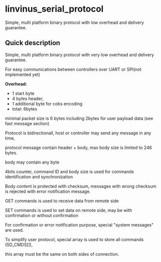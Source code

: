 # linvinus_serial_protocol

Simple, multi platform binary protocol with low overhead and delivery guarantee.

## Quick description


Simple, multi platform binary protocol with very low overhead and delivery guarantee.

For easy communications between controllers over UART or SPI(not implemented yet)

 __Overhead:__
 * 1 start byte
 * 4 bytes header,
 * 1 additional byte for cobs encoding
 * total: 6bytes

minimal packet size is 6 bytes including 2bytes for user payload data (see fast message section)

Protocol is bidirectionall, host or controller may send any message in any time,

protocol message contain header + body, max body size is limited to 246 bytes.

body may contain any byte

4bits counter, command ID and body size is used for commands identification and synchronization

Body content is protected with checksum, messages with wrong checksum is rejected with error notification message.

GET commands is used to receive data from remote side

SET commands is used to set data on remote side, may be with confirmation or without confirmation

For confirmation or error notification purpose, special "system messages" are used.


To simplify user protocol, special array is used to store all commands (SD_CMDS[]),

this array must be the same on both sides of connection.

